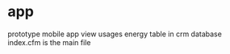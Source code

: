 # app
prototype mobile app view
usages energy table in crm database
<br />index.cfm is the main file

